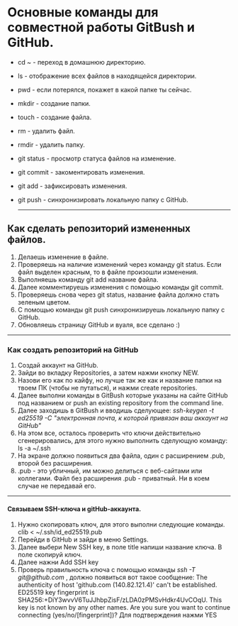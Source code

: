 # Основные команды для совместной работы GitBush и GitHub. 
- cd ~ - переход в домашнюю директорию.
- ls - отображение всех файлов в находящейся директории.
- pwd - если потерялся, покажет в какой папке ты сейчас.
- mkdir - создание папки.
- touch - создание файла.
- rm - удалить файл.
- rmdir - удалить папку.
- git status - просмотр статуса файлов на изменение. 
- git commit - закоментировать изменения.
- git add - зафиксировать изменения.
- git push - синхронизировать локальную папку с GitHub.


  ------------------------------------------------------
## Как сделать репозиторий измененных файлов.

1. Делаешь изменение в файле. 
2. Проверяешь на наличие изменений через команду git status.     Если файл выделен красным, то в файле произошли изменения.
3. Выполняешь команду git add название файла.
4. Далее комментируешь изменения с помощью команды git commit.
5. Проверяешь снова через git status, название файла должно стать зеленым цветом.
6. С помощью команды git push синхронизируешь локальную папку с GitHub. 
7. Обновляешь страницу GitHub и вуаля, все сделано :)

----------------------------------------------------------------

### Как создать репозиторий на GitHub 
1. Создай аккаунт на GitHub.
2. Зайди во вкладку Repositories, а затем нажми кнопку NEW.
3. Назови его как по кайфу, но лучше так же как и название папки на твоем ПК (чтобы не путаться), и нажми create repositories.
4. Далее выполни команды в GitBush которые указаны на сайте GitHub под названием or push an existing repository from the command line.
5. Далее заходишь в GitBush и вводишь сделующее:
    _ssh-keygen -t ed25519 -C "электронная почта, к которой привязан ваш аккаунт на GitHub"_
6. На этом все, осталось проверить что ключи действительно сгенерировались, для этого нужно выполнить сделующую команду:
    ls -a ~/.ssh
7. На экране должно появиться два файла, один с расширением .pub, второй без расширения. 
8.  .pub - это убличный, им можно делиться с веб-сайтами или коллегами. Файл без расширения .pub - приватный. Ни в коем случае не передавай его.
   -----------------------------------------------------------

   #### Связываем SSH-ключа и gitHub-аккаунта.
   1. Нужно скопировать ключ, для этого выполни следующие команды. 
   clib < ~/.ssh/id_ed25519.pub
   2. Перейди в GitHub и зайди в меню Settings.
   3. Далее выбери New SSH key, в поле title напиши название ключа. В поле скопируй ключ.
   4. Далее нажни Add SSH key
   5. Проверь правильность ключа с помощью команды _ssh -T git@github.com_ , должно появиться вот такое сообщение: The authenticity of host 'github.com (140.82.121.4)' can't be established. ED25519 key fingerprint is SHA256:+DiY3wvvV6TuJJhbpZisF/zLDA0zPMSvHdkr4UvCOqU. This key is not known by any other names. Are you sure you want to continue connecting (yes/no/[fingerprint])?
  Для подтверждения нажми YES  

